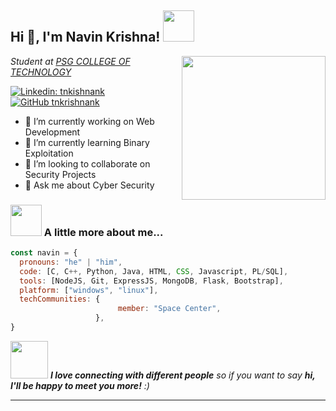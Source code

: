 <!--### Hi 👋, I'm Navin Krishna-->

<!--
**tnkrishnank/tnkrishnank** is a ✨ _special_ ✨ repository because its `README.md` (this file) appears on your GitHub profile.

Here are some ideas to get you started:

- 🔭 I’m currently working on ...
- 🌱 I’m currently learning ...
- 👯 I’m looking to collaborate on ...
- 🤔 I’m looking for help with ...
- 💬 Ask me about ...
- 📫 How to reach me: ...
- 😄 Pronouns: ...
- ⚡ Fun fact: ...
-->

<h2> Hi 👋, I'm Navin Krishna! <img src="https://media.giphy.com/media/mGcNjsfWAjY5AEZNw6/giphy.gif" width="50"></h2>
<img align='right' src="https://media.giphy.com/media/ieyl9zmCjO4b4t6qoY/giphy.gif" width="230">
<p><em>Student at <a href="https://www.psgtech.edu/">PSG COLLEGE OF TECHNOLOGY</a></em></p>

[![Linkedin: tnkishnank](https://img.shields.io/badge/-tnkrishnank-blue?style=flat-square&logo=Linkedin&logoColor=white&link=https://www.linkedin.com/in/tnkrishnank/)](https://www.linkedin.com/in/tnkrishnank/)
[![GitHub tnkrishnank](https://img.shields.io/github/followers/tnkrishnank?label=follow&style=social)](https://github.com/tnkrishnank)

- 🔭 I’m currently working on Web Development
- 🌱 I’m currently learning Binary Exploitation
- 👯 I’m looking to collaborate on Security Projects
- 💬 Ask me about Cyber Security

### <img src="https://media.giphy.com/media/VgCDAzcKvsR6OM0uWg/giphy.gif" width="50"> A little more about me...  

```javascript
const navin = {
  pronouns: "he" | "him",
  code: [C, C++, Python, Java, HTML, CSS, Javascript, PL/SQL],
  tools: [NodeJS, Git, ExpressJS, MongoDB, Flask, Bootstrap],
  platform: ["windows", "linux"],
  techCommunities: {
                        member: "Space Center",
                   },
}
```

<img src="https://media.giphy.com/media/LnQjpWaON8nhr21vNW/giphy.gif" width="60"> <em><b>I love connecting with different people</b> so if you want to say <b>hi, I'll be happy to meet you more!</b> :)</em>

---
